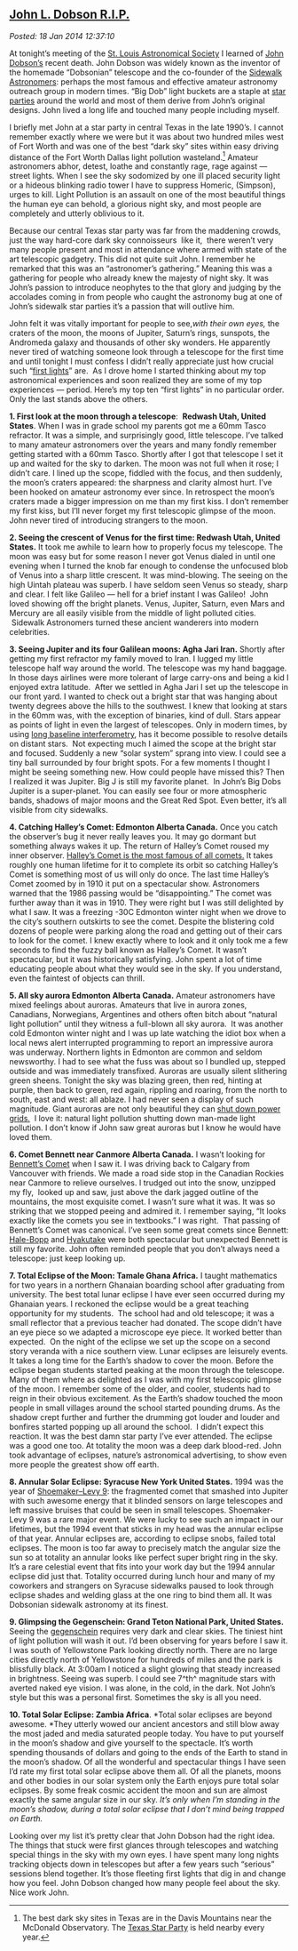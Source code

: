 
[John L. Dobson
R.I.P.](http://bakerjd99.wordpress.com/2014/01/18/john-l-dobson-r-i-p/)
---------------------------------------------------------------------------------------

*Posted: 18 Jan 2014 12:37:10*

At tonight’s meeting of the [St. Louis Astronomical
Society](http://www.slasonline.org/) I learned of [John
Dobson’s](http://www.universetoday.com/108150/john-dobson-inventor-of-the-popular-dobsonian-telescope-dead-at-98/)
recent death. John Dobson was widely known as the inventor of the
homemade “Dobsonian” telescope and the co-founder of the [Sidewalk
Astronomers](http://www.sidewalkastronomers.us/): perhaps the most
famous and effective amateur astronomy outreach group in modern times.
“Big Dob” light buckets are a staple at [star
parties](http://stardate.org/nightsky/star\_parties) around the world
and most of them derive from John’s original designs. John lived a long
life and touched many people including myself.

I briefly met John at a star party in central Texas in the late 1990’s.
I cannot remember exactly where we were but it was about two hundred
miles west of Fort Worth and was one of the best “dark sky” sites within
easy driving distance of the Fort Worth Dallas light pollution
wasteland.[^4498a] Amateur astronomers abhor, detest, loathe and constantly
rage, rage against — street lights. When I see the sky sodomized by one
ill placed security light or a hideous blinking radio tower I have to
suppress Homeric, (Simpson), urges to kill. Light Pollution is an
assault on one of the most beautiful things the human eye can behold, a
glorious night sky, and most people are completely and utterly oblivious
to it.

Because our central Texas star party was far from the maddening crowds,
just the way hard-core dark sky connoisseurs  like it,  there weren’t
very many people present and most in attendance where armed with state
of the art telescopic gadgetry. This did not quite suit John. I remember
he remarked that this was an “astronomer’s gathering.” Meaning this was
a gathering for people who already knew the majesty of night sky. It was
John’s passion to introduce neophytes to the that glory and judging by
the accolades coming in from people who caught the astronomy bug at one
of John’s sidewalk star parties it’s a passion that will outlive him.

John felt it was vitally important for people to see,*with their own
eyes,* the craters of the moon, the moons of Jupiter, Saturn’s rings,
sunspots, the Andromeda galaxy and thousands of other sky wonders. He
apparently never tired of watching someone look through a telescope for
the first time and until tonight I must confess I didn’t really
appreciate just how crucial such “[first
lights](https://en.wikipedia.org/wiki/First\_light\_(astronomy))” are.
 As I drove home I started thinking about my top astronomical
experiences and soon realized they are some of my top experiences —
period. Here’s my top ten “first lights” in no particular order. Only
the last stands above the others.

**1. First look at the moon through a telescope**:  **Redwash Utah,
United States**. When I was in grade school my parents got me a 60mm
Tasco refractor. It was a simple, and surprisingly good, little
telescope. I’ve talked to many amateur astronomers over the years and
many fondly remember getting started with a 60mm Tasco. Shortly after I
got that telescope I set it up and waited for the sky to darken. The
moon was not full when it rose; I didn’t care. I lined up the scope,
fiddled with the focus, and then suddenly, the moon’s craters appeared:
the sharpness and clarity almost hurt. I’ve been hooked on amateur
astronomy ever since. In retrospect the moon’s craters made a bigger
impression on me than my first kiss. I don’t remember my first kiss, but
I’ll never forget my first telescopic glimpse of the moon. John never
tired of introducing strangers to the moon.

**2. Seeing the crescent of Venus for the first time: Redwash Utah,
United States.** It took me awhile to learn how to properly focus my
telescope. The moon was easy but for some reason I never got Venus
dialed in until one evening when I turned the knob far enough to
condense the unfocused blob of Venus into a sharp little crescent. It
was mind-blowing. The seeing on the high Uintah plateau was superb. I
have seldom seen Venus so steady, sharp and clear. I felt like Galileo —
hell for a brief instant I was Galileo!  John loved showing off the
bright planets. Venus, Jupiter, Saturn, even Mars and Mercury are all
easily visible from the middle of light polluted cities.  Sidewalk
Astronomers turned these ancient wanderers into modern celebrities.

**3. Seeing Jupiter and its four Galilean moons: Agha Jari Iran.**
Shortly after getting my first refractor my family moved to Iran. I
lugged my little telescope half way around the world. The telescope was
my hand baggage. In those days airlines were more tolerant of large
carry-ons and being a kid I enjoyed extra latitude.  After we settled in
Agha Jari I set up the telescope in our front yard. I wanted to check
out a bright star that was hanging about twenty degrees above the hills
to the southwest. I knew that looking at stars in the 60mm was, with the
exception of binaries, kind of dull. Stars appear as points of light in
even the largest of telescopes. Only in modern times, by using [long
baseline interferometry](http://isi.ssl.berkeley.edu/), has it become
possible to resolve details on distant stars.  Not expecting much I
aimed the scope at the bright star and focused. Suddenly a new “solar
system” sprang into view. I could see a tiny ball surrounded by four
bright spots. For a few moments I thought I might be seeing something
new. How could people have missed this? Then I realized it was Jupiter.
Big J is still my favorite planet.  In John’s Big Dobs Jupiter is a
super-planet. You can easily see four or more atmospheric bands, shadows
of major moons and the Great Red Spot. Even better, it’s all visible
from city sidewalks.

**4. Catching Halley’s Comet: Edmonton Alberta Canada.** Once you catch
the observer’s bug it never really leaves you. It may go dormant but
something always wakes it up. The return of Halley’s Comet roused my
inner observer. [Halley’s Comet is the most famous of all
comets.](https://en.wikipedia.org/wiki/Halley%27s\_Comet) It takes
roughly one human lifetime for it to complete its orbit so catching
Halley’s Comet is something most of us will only do once. The last time
Halley’s Comet zoomed by in 1910 it put on a spectacular show.
Astronomers warned that the 1986 passing would be “disappointing.” The
comet was further away than it was in 1910. They were right but I was
still delighted by what I saw. It was a freezing -30C Edmonton winter
night when we drove to the city’s southern outskirts to see the comet.
Despite the blistering cold dozens of people were parking along the road
and getting out of their cars to look for the comet. I knew exactly
where to look and it only took me a few seconds to find the fuzzy ball
known as Halley’s Comet. It wasn’t spectacular, but it was historically
satisfying. John spent a lot of time educating people about what they
would see in the sky. If you understand, even the faintest of objects
can thrill.

**5. All sky aurora Edmonton Alberta Canada.** Amateur astronomers have
mixed feelings about auroras. Amateurs that live in aurora zones,
Canadians, Norwegians, Argentines and others often bitch about “natural
light pollution” until they witness a full-blown all sky aurora.  It was
another cold Edmonton winter night and I was up late watching the idiot
box when a local news alert interrupted programming to report an
impressive aurora was underway. Northern lights in Edmonton are common
and seldom newsworthy. I had to see what the fuss was about so I bundled
up, stepped outside and was immediately transfixed. Auroras are usually
silent slithering green sheens. Tonight the sky was blazing green, then
red, hinting at purple, then back to green, red again, rippling and
roaring, from the north to south, east and west: all ablaze. I had never
seen a display of such magnitude. Giant auroras are not only beautiful
they can [shut down power
grids.](http://www.solarstorms.org/SWChapter1.html)  I love it: natural
light pollution shutting down man-made light pollution. I don’t know if
John saw great auroras but I know he would have loved them.

**6. Comet Bennett near Canmore Alberta Canada.** I wasn’t looking for
[Bennett’s Comet](https://en.wikipedia.org/wiki/Comet\_Bennett) when I
saw it. I was driving back to Calgary from Vancouver with friends. We
made a road side stop in the Canadian Rockies near Canmore to relieve
ourselves. I trudged out into the snow, unzipped my fly,  looked up and
saw, just above the dark jagged outline of the mountains, the most
exquisite comet. I wasn’t sure what it was. It was so striking that we
stopped peeing and admired it. I remember saying, “It looks exactly like
the comets you see in textbooks.” I was right.  That passing of
Bennett’s Comet was canonical. I’ve seen some great comets since
Bennett:
[Hale-Bopp](https://en.wikipedia.org/wiki/Comet\_Hale%E2%80%93Bopp)
and [Hyakutake](https://en.wikipedia.org/wiki/Comet\_Hyakutake) were
both spectacular but unexpected Bennett is still my favorite. John often
reminded people that you don’t always need a telescope: just keep
looking up.

**7. Total Eclipse of the Moon: Tamale Ghana Africa.** I taught
mathematics for two years in a northern Ghanaian boarding school after
graduating from university. The best total lunar eclipse I have ever
seen occurred during my Ghanaian years. I reckoned the eclipse would be
a great teaching opportunity for my students.  The school had and old
telescope; it was a small reflector that a previous teacher had donated.
The scope didn’t have an eye piece so we adapted a microscope eye piece.
It worked better than expected.  On the night of the eclipse we set up
the scope on a second story veranda with a nice southern view. Lunar
eclipses are leisurely events. It takes a long time for the Earth’s
shadow to cover the moon. Before the eclipse began students started
peaking at the moon through the telescope. Many of them where as
delighted as I was with my first telescopic glimpse of the moon. I
remember some of the older, and cooler, students had to reign in their
obvious excitement. As the Earth’s shadow touched the moon people in
small villages around the school started pounding drums. As the shadow
crept further and further the drumming got louder and louder and
bonfires started popping up all around the school.  I didn’t expect this
reaction. It was the best damn star party I’ve ever attended. The
eclipse was a good one too. At totality the moon was a deep dark
blood-red. John took advantage of eclipses, nature’s astronomical
advertising, to show even more people the greatest show off earth.

**8. Annular Solar Eclipse: Syracuse New York United States.** 1994 was
the year of [Shoemaker–Levy
9](https://en.wikipedia.org/wiki/Comet\_Shoemaker%E2%80%93Levy\_9): the
fragmented comet that smashed into Jupiter with such awesome energy that
it blinded sensors on large telescopes and left massive bruises that
could be seen in small telescopes. Shoemaker-Levy 9 was a rare major
event. We were lucky to see such an impact in our lifetimes, but the
1994 event that sticks in my head was the annular eclipse of that year.
Annular eclipses are, according to eclipse snobs, failed total eclipses.
The moon is too far away to precisely match the angular size the sun so
at totality an annular looks like perfect super bright ring in the sky.
It’s a rare celestial event that fits into your work day but the 1994
annular eclipse did just that. Totality occurred during lunch hour and
many of my coworkers and strangers on Syracuse sidewalks paused to look
through eclipse shades and welding glass at the one ring to bind them
all. It was Dobsonian sidewalk astronomy at its finest.

**9. Glimpsing the Gegenschein: Grand Teton National Park, United
States.** Seeing the
[gegenschein](https://en.wikipedia.org/wiki/Gegenschein) requires very
dark and clear skies. The tiniest hint of light pollution will wash it
out. I’d been observing for years before I saw it. I was south of
Yellowstone Park looking directly north. There are no large cities
directly north of Yellowstone for hundreds of miles and the park is
blissfully black. At 3:00am I noticed a slight glowing that steady
increased in brightness. Seeing was superb. I could see 7^th^ magnitude
stars with averted naked eye vision. I was alone, in the cold, in the
dark. Not John’s style but this was a personal first. Sometimes the sky
is all you need.

**10. Total Solar Eclipse: Zambia Africa**. *Total solar eclipses are
beyond awesome. *They utterly wowed our ancient ancestors and still blow
away the most jaded and media saturated people today. You have to put
yourself in the moon’s shadow and give yourself to the spectacle. It’s
worth spending thousands of dollars and going to the ends of the Earth
to stand in the moon’s shadow. Of all the wonderful and spectacular
things I have seen I’d rate my first total solar eclipse above them all.
Of all the planets, moons and other bodies in our solar system only the
Earth enjoys pure total solar eclipses. By some freak cosmic accident
the moon and sun are almost exactly the same angular size in our sky.
*It’s only when I’m standing in the moon’s shadow, during a total solar
eclipse that I don’t mind being trapped on Earth.*

Looking over my list it’s pretty clear that John Dobson had the right
idea. The things that stuck were first glances through telescopes and
watching special things in the sky with my own eyes. I have spent many
long nights tracking objects down in telescopes but after a few years
such “serious” sessions blend together. It’s those fleeting first lights
that dig in and change how you feel. John Dobson changed how many people
feel about the sky. Nice work John.

[^4498a]: The best dark sky sites in Texas are in the Davis Mountains near
    the McDonald Observatory. The [Texas Star
    Party](http://texasstarparty.org/) is held nearby every year.
